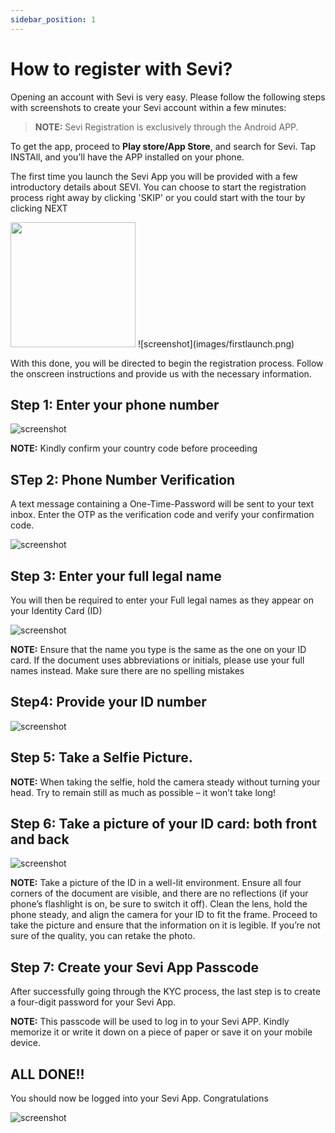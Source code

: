 ```yaml
---
sidebar_position: 1
---
```


# How to register with Sevi?
Opening an account with Sevi is very easy. Please follow the following steps with screenshots to create your Sevi account within a few minutes:

> **NOTE:** Sevi Registration is exclusively through the Android APP.

To get the app, proceed to **Play store/App Store**, and search for Sevi. Tap INSTAll, and you’ll have the APP installed on your phone.

The first time you launch the Sevi App you will be provided with a few introductory details about SEVI.
You can choose to start the registration process right away by clicking 'SKIP' or you could start with the tour by clicking NEXT

<img src="images/firstlaunch.png" width="200">
![screenshot](images/firstlaunch.png)


With this done, you will be directed to begin the registration process. Follow the onscreen instructions and provide us with the necessary information.

## Step 1: Enter your phone number

![screenshot](images/Phonenumber.png)


**NOTE:** Kindly confirm your country code before proceeding

## STep 2: Phone Number Verification
 A text message containing a One-Time-Password will be sent to your text inbox. Enter the OTP as the verification code and verify your confirmation code.

![screenshot](images/Verificationcode.png)


## Step 3: Enter your full legal name
You will then be required to enter your Full legal names as they appear on your Identity Card (ID)

![screenshot](images/KYCname.png)


**NOTE:** Ensure that the name you type is the same as the one on your ID card. If the document uses abbreviations or initials, please use your full names instead. Make sure there are no spelling mistakes

## Step4:	Provide your ID number 

![screenshot](images/KYCIDNumber.png)


## Step 5: Take a Selfie Picture.

**NOTE:** When taking the selfie, hold the camera steady without turning your head. Try to remain still as much as possible – it won’t take long!

## Step 6: 	Take a picture of your ID card: both front and back

![screenshot](images/KYCID.png)


**NOTE:** Take a picture of the ID in a well-lit environment.  Ensure all four corners of the document are visible, and there are no reflections (if your phone’s flashlight is on, be sure to switch it off). Clean the lens, hold the phone steady, and align the camera for your ID to fit the frame. Proceed to take the picture and ensure that the information on it is legible. If you’re not sure of the quality, you can retake the photo.

## Step 7:	Create your Sevi App Passcode
After successfully going through the KYC process, the last step is to create a four-digit password for your Sevi App. 

**NOTE:** This passcode will be used to log in to your Sevi APP. Kindly memorize it or write it down on a piece of paper or save it on your mobile device.

## ALL DONE!!
You should now be logged into your Sevi App. Congratulations


![screenshot](images/Personalwallet2.png)




